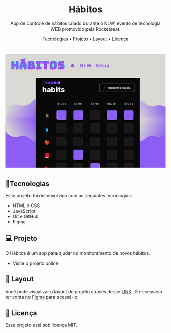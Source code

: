 <h1 align="center">Hábitos</h1>
<p align="center">App de controle de hábitos criado durante o NLW, evento de tecnologia WEB promovido pela Rocketseat.</p>

<p align="center">
 <a href="#Tecnologias">Tecnologias</a> • 
 <a href="#Projeto">Projeto</a> • 
 <a href="#Layout">Layout</a> • 
 <a href="#Licença">Licença</a>
</p>

<h1 align="center">
  <img alt="Hábitos" title="#Hábitos" src="./assets/habits.jpg"/>
</h1>

<h2>🚀Tecnologias</h2>
<p> Esse projeto foi desenvolvido com as seguintes tecnologias:
<ul>
  <li> HTML e CSS</li>
  <li> JavaScript</li>
  <li> Git e GitHub</li>
  <li> Figma</li>
  </ul>
</p>

<h2>💻 Projeto</h2>
<p>O Hábitos é um app para ajudar no monitoramento de novos hábitos.
<ul>
  <li>
    <a hrf="https://maykbrito.github.io/nlw-setup"> Visite o projeto online</a>
  </li>
</ul>
</p>

<h2>🔖 Layout</h2>
<p>Você pode visualizar o layout do projeto através desse 
  <a href="https://www.figma.com/community/file/1195327109778210238">LINK</a>
  . É necessário ter conta no
  <a href="https://figma.com">Figma</a>
  para acessá-lo.
</p>

<h2>📝 Licença</h2>
<p>Esse projeto está sob licença MIT.</p>
